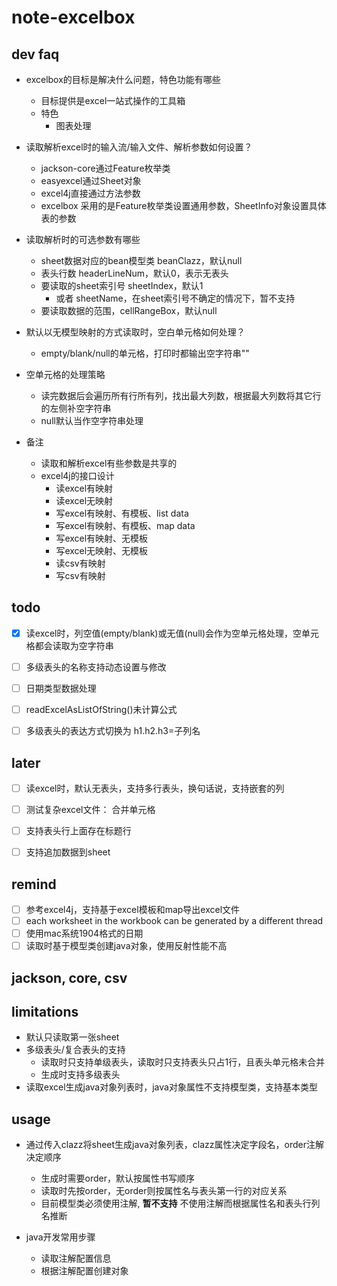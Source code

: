 # note-excelbox

## dev faq

- excelbox的目标是解决什么问题，特色功能有哪些
    - 目标提供是excel一站式操作的工具箱
    - 特色
        - 图表处理

- 读取解析excel时的输入流/输入文件、解析参数如何设置？
    - jackson-core通过Feature枚举类
    - easyexcel通过Sheet对象
    - excel4j直接通过方法参数
    - excelbox 采用的是Feature枚举类设置通用参数，SheetInfo对象设置具体表的参数
    
- 读取解析时的可选参数有哪些
    - sheet数据对应的bean模型类 beanClazz，默认null
    - 表头行数 headerLineNum，默认0，表示无表头
    - 要读取的sheet索引号 sheetIndex，默认1
        - 或者 sheetName，在sheet索引号不确定的情况下，暂不支持
    - 要读取数据的范围，cellRangeBox，默认null
    
- 默认以无模型映射的方式读取时，空白单元格如何处理？
    - empty/blank/null的单元格，打印时都输出空字符串""
    
- 空单元格的处理策略
    - 读完数据后会遍历所有行所有列，找出最大列数，根据最大列数将其它行的左侧补空字符串
    - null默认当作空字符串处理



- 备注
    - 读取和解析excel有些参数是共享的
    - excel4j的接口设计
        - 读excel有映射
        - 读excel无映射
        - 写excel有映射、有模板、list data
        - 写excel有映射、有模板、map data
        - 写excel有映射、无模板
        - 写excel无映射、无模板
        - 读csv有映射
        - 写csv有映射
        

## todo

-[x] 读excel时，列空值(empty/blank)或无值(null)会作为空单元格处理，空单元格都会读取为空字符串  
-[ ] 多级表头的名称支持动态设置与修改
-[ ] 日期类型数据处理

-[ ] readExcelAsListOfString()未计算公式
-[ ] 多级表头的表达方式切换为 h1.h2.h3=子列名

## later 

-[ ] 读excel时，默认无表头，支持多行表头，换句话说，支持嵌套的列
-[ ] 测试复杂excel文件： 合并单元格
-[ ] 支持表头行上面存在标题行
-[ ] 支持追加数据到sheet


## remind

-[ ] 参考excel4j，支持基于excel模板和map导出excel文件
-[ ] each worksheet in the workbook can be generated by a different thread
-[ ] 使用mac系统1904格式的日期  
-[ ] 读取时基于模型类创建java对象，使用反射性能不高

## jackson, core, csv

## limitations

- 默认只读取第一张sheet
- 多级表头/复合表头的支持
    - 读取时只支持单级表头，读取时只支持表头只占1行，且表头单元格未合并
    - 生成时支持多级表头
- 读取excel生成java对象列表时，java对象属性不支持模型类，支持基本类型

## usage

- 通过传入clazz将sheet生成java对象列表，clazz属性决定字段名，order注解决定顺序
    - 生成时需要order，默认按属性书写顺序
    - 读取时先按order，无order则按属性名与表头第一行的对应关系
    - 目前模型类必须使用注解, **暂不支持** 不使用注解而根据属性名和表头行列名推断

- java开发常用步骤
    - 读取注解配置信息
    - 根据注解配置创建对象